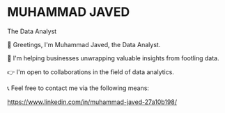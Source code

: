 # MUHAMMAD JAVED
The Data Analyst

💖 Greetings, I'm Muhammad Javed, the Data Analyst.

🚗 I'm helping businesses unwrapping valuable insights from footling data.

👉 I'm open to collaborations in the field of data analytics.

📞 Feel free to contact me via the following means:

https://www.linkedin.com/in/muhammad-javed-27a10b198/
